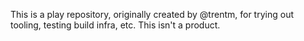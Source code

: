This is a play repository, originally created by @trentm, for trying out
tooling, testing build infra, etc. This isn't a product.

